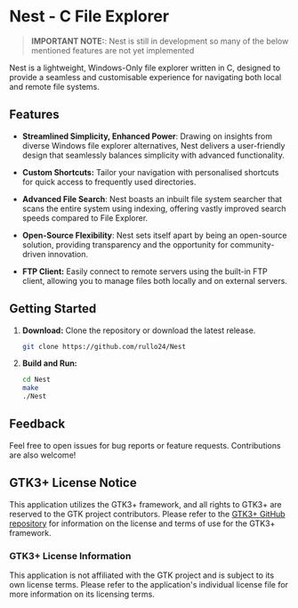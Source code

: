 # Nest - C File Explorer

> **IMPORTANT NOTE:**: Nest is still in development so many of the below mentioned features are not yet implemented

Nest is a lightweight, Windows-Only file explorer written in C, designed to provide a seamless and customisable experience for navigating both local and remote file systems.

## Features

- **Streamlined Simplicity, Enhanced Power**: Drawing on insights from diverse Windows file explorer alternatives, Nest delivers a user-friendly design that seamlessly balances simplicity with advanced functionality.

- **Custom Shortcuts:** Tailor your navigation with personalised shortcuts for quick access to frequently used directories.

- **Advanced File Search**: Nest boasts an inbuilt file system searcher that scans the entire system using indexing, offering vastly improved search speeds compared to File Explorer.

- **Open-Source Flexibility**: Nest sets itself apart by being an open-source solution, providing transparency and the opportunity for community-driven innovation.

- **FTP Client:** Easily connect to remote servers using the built-in FTP client, allowing you to manage files both locally and on external servers.

## Getting Started

1. **Download:** Clone the repository or download the latest release.

    ```bash
    git clone https://github.com/rullo24/Nest
    ```

2. **Build and Run:**

    ```bash
    cd Nest
    make
    ./Nest
    ```

## Feedback

Feel free to open issues for bug reports or feature requests. Contributions are also welcome!

## GTK3+ License Notice

This application utilizes the GTK3+ framework, and all rights to GTK3+ are reserved to the GTK project contributors. Please refer to the [GTK3+ GitHub repository](https://github.com/GNOME/gtk) for information on the license and terms of use for the GTK3+ framework.

### GTK3+ License Information

This application is not affiliated with the GTK project and is subject to its own license terms. Please refer to the application's individual license file for more information on its licensing terms.